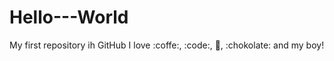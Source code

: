 # Hello---World
My first repository ih GitHub
I love :coffe:, :code:, :cake:, :chokolate: and my boy!
